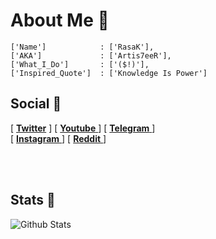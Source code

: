 # About Me 🙂
```
['Name']            : ['RasaK'],
['AKA']             : ['Artis7eeR'],
['What_I_Do']       : ['($!)'],
['Inspired_Quote']  : ['Knowledge Is Power']
```
<h2>Social 📱</h2>

<p>
 [ <a href="https://mobile.twitter.com/Artis7eeR">
     <b>Twitter</b></a> ]
 [ <a href="https://www.youtube.com/channel/UCxMfvQKldiIYk2GIXa7pLsw">
    <b>Youtube</b>  </a> ]
 [ <a href="https://telegram.dog/Artis7eeR">
     <b>Telegram</b>
   </a> ] <br/>
 [ <a href="https://www.instagram.com/artis7eer">
     <b>Instagram</b>
   </a> ] 
[ <a href="https://www.reddit.com/user/artis7eer">
     <b>Reddit</b>
   </a> ]
</p>
<br/>
<br/>

<h2>Stats 🙈</h2>

![Github Stats](https://readmestats.vercel.app/api?username=artis7eer&show_icons=true&title_color=333&icon_color=d43111&count_private=true&include_all_commits=true)
